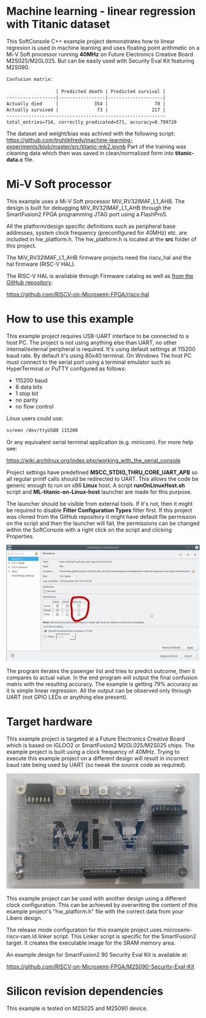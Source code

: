 # Machine learning - linear regression with Titanic dataset

This SoftConsole C++ example project demonstrates how to linear regresion is used in machine learning and uses floating point arithmetic on a Mi-V Soft processor running **40MHz** on Future Electronics Creative Board M2S025/M2GL025. But can be easily used with Security Eval Kit featuring M2S090.

```
Confusion matrix:

                  | Predicted death | Predicted survival |
------------------|-----------------|--------------------|
Actually died     |             354 |                 70 |
Actually survived |              73 |                217 |
----------------------------------------------------------
total_entries=714, correctly_predicated=571, accuracy=0.799720 

```

The dataset and weight/bias was achived with the following script:
https://github.com/truhlikfredy/machine-learning-experiments/blob/master/src/titanic-mk2.ipynb
Part of the training was cleaning data which then was saved in clean/normalized form into **titanic-data.c** file.


# Mi-V Soft processor
This example uses a Mi-V Soft processor MiV_RV32IMAF_L1_AHB. The design is built for debugging MiV_RV32IMAF_L1_AHB through the SmartFusion2 FPGA programming JTAG port using a FlashPro5. 

All the platform/design specific definitions such as peripheral base addresses, system clock frequency (preconfigured for 40MHz) etc. are included in hw_platform.h. The hw_platform.h is located at the **src** folder of this project.

The MiV_RV32IMAF_L1_AHB firmware projects need the riscv_hal and the hal firmware (RISC-V HAL).

The RISC-V HAL is available through Firmware catalog as well as [from the GitHub repository](https://github.com/RISCV-on-Microsemi-FPGA/riscv-hal):

https://github.com/RISCV-on-Microsemi-FPGA/riscv-hal

# How to use this example
This example project requires USB-UART interface to be connected to a host PC. The project is not using anything else than UART, no other internal/external peripheral is required. It's using default settings at 115200 baud rate. By default it's using 80x40 terminal. On Windows The host PC must connect to the serial port using a terminal emulator such as HyperTerminal or PuTTY configured as follows:
* 115200 baud
* 8 data bits
* 1 stop bit
* no parity
* no flow control

Linux users could use:
```bash
screen /dev/ttyUSB0 115200
``` 
Or any equivalent serial terminal application (e.g. minicom). For more help see:

https://wiki.archlinux.org/index.php/working_with_the_serial_console

Project settings have predefined **MSCC_STDIO_THRU_CORE_UART_APB** so all regular printf calls should be redirected to UART. This allows the code be generic enough to run on x86 **Linux** host. A script **runOnLinuxHost.sh** script and **ML-titanic-on-Linux-host** launcher are made for this purpose.

The launcher should be visible from external tools. If it's not, then it might be required to disable **Filter Configuration Types** filter first. If this project was cloned from the GitHub repository it might have default file permission on the script and then the launcher will fail, the permissions can be changed within the SoftConsole with a right click on the script and clicking Properties.

![screenshot](images/permissions.png)

The program iterates the pasenger list and tries to predict outcome, then it compares to actual value. In the end program will output the final confusion matrix with the resulting accuracy. The example is getting 79% accuracy as it is simple linear regression. All the output can be observed only through UART (not GPIO LEDs or anything else present).


# Target hardware
This example project is targeted at a Future Electronics Creative Board which is based on IGLOO2 or SmartFusion2 M2GL025/M2S025 chips. The example project is built using a clock frequency of 40MHz. Trying to execute this example project on a different design will result in incorrect baud rate being used by UART (so tweak the source code as required).

![Target board photo](images/target.jpg)

This example project can be used with another design using a different clock configuration. This can be achieved by overwriting the content of this example project's "hw_platform.h" file with the correct data from your Libero design.

The release mode configuration for this example project uses microsemi-riscv-ram.ld 
linker script. This Linker script is specific for the SmartFusion2 target. It creates the executable image for the SRAM memory area. 

An example design for SmartFusion2 90 Security Eval Kit is available at:

https://github.com/RISCV-on-Microsemi-FPGA/M2S090-Security-Eval-Kit

# Silicon revision dependencies
This example is tested on M2S025 and M2S090 device.